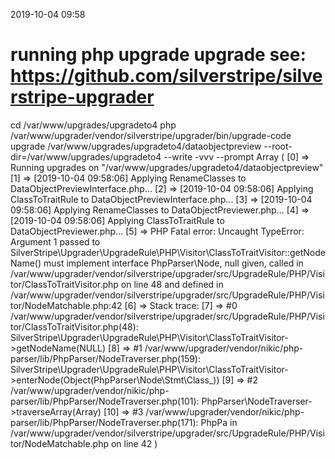 2019-10-04 09:58

# running php upgrade upgrade see: https://github.com/silverstripe/silverstripe-upgrader
cd /var/www/upgrades/upgradeto4
php /var/www/upgrader/vendor/silverstripe/upgrader/bin/upgrade-code upgrade /var/www/upgrades/upgradeto4/dataobjectpreview  --root-dir=/var/www/upgrades/upgradeto4 --write -vvv --prompt
Array
(
    [0] => Running upgrades on "/var/www/upgrades/upgradeto4/dataobjectpreview"
    [1] => [2019-10-04 09:58:06] Applying RenameClasses to DataObjectPreviewInterface.php...
    [2] => [2019-10-04 09:58:06] Applying ClassToTraitRule to DataObjectPreviewInterface.php...
    [3] => [2019-10-04 09:58:06] Applying RenameClasses to DataObjectPreviewer.php...
    [4] => [2019-10-04 09:58:06] Applying ClassToTraitRule to DataObjectPreviewer.php...
    [5] => PHP Fatal error:  Uncaught TypeError: Argument 1 passed to SilverStripe\Upgrader\UpgradeRule\PHP\Visitor\ClassToTraitVisitor::getNodeName() must implement interface PhpParser\Node, null given, called in /var/www/upgrader/vendor/silverstripe/upgrader/src/UpgradeRule/PHP/Visitor/ClassToTraitVisitor.php on line 48 and defined in /var/www/upgrader/vendor/silverstripe/upgrader/src/UpgradeRule/PHP/Visitor/NodeMatchable.php:42
    [6] => Stack trace:
    [7] => #0 /var/www/upgrader/vendor/silverstripe/upgrader/src/UpgradeRule/PHP/Visitor/ClassToTraitVisitor.php(48): SilverStripe\Upgrader\UpgradeRule\PHP\Visitor\ClassToTraitVisitor->getNodeName(NULL)
    [8] => #1 /var/www/upgrader/vendor/nikic/php-parser/lib/PhpParser/NodeTraverser.php(159): SilverStripe\Upgrader\UpgradeRule\PHP\Visitor\ClassToTraitVisitor->enterNode(Object(PhpParser\Node\Stmt\Class_))
    [9] => #2 /var/www/upgrader/vendor/nikic/php-parser/lib/PhpParser/NodeTraverser.php(101): PhpParser\NodeTraverser->traverseArray(Array)
    [10] => #3 /var/www/upgrader/vendor/nikic/php-parser/lib/PhpParser/NodeTraverser.php(171): PhpPa in /var/www/upgrader/vendor/silverstripe/upgrader/src/UpgradeRule/PHP/Visitor/NodeMatchable.php on line 42
)
